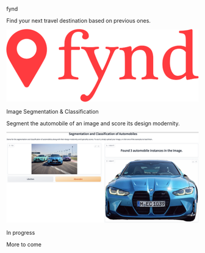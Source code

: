 <div class="flex justify-start overflow-x-scroll overflow-y-visible pt-4 pb-4 pl-4 pr-4" data-aos="fade-up">
    <div class="flex flex-col w-[38rem] h-[43rem] lg:w-96 lg:h-96 flex-shrink-0 mr-10 bg-white dark:bg-gray-800 rounded-2xl lg:hover:scale-105 shadow-md lg:shadow-none lg:hover:shadow-md transition lg:hover:duration-300 ease-in-out">
        <p class="text-left w-full pl-8 pr-4 mt-8 mb-6 lg:pl-6 lg:pr-2 lg:mt-6 lg:mb-4 text-stone-600 dark:text-neutral-400 text-3xl lg:text-xl">fynd</p>
        <p class="text-left w-full pl-8 pr-4 lg:pl-6 lg:pr-2 mb-3 antialiased font-extrabold text-gray-700 dark:text-stone-300 text-opacity-90 dark:text-opacity-90 text-5xl lg:text-3xl">Find your next travel destination based on previous ones.</p>
        <div class="flex-1 flex justify-center items-center mb-6 mx-6">
            <img class="object-scale-down" src="./../../res/images/projects/fynd.svg"/>
        </div>
    </div>
    <div class="flex flex-col w-[38rem] h-[43rem] lg:w-96 lg:h-96 flex-shrink-0 mr-10 bg-white dark:bg-gray-800 rounded-2xl lg:hover:scale-105 shadow-md lg:shadow-none lg:hover:shadow-md transition lg:hover:duration-300 ease-in-out">
        <p class="text-left pl-8 pr-4 mt-8 mb-6 lg:pl-6 lg:pr-2 lg:mt-6 lg:mb-4 text-stone-600 dark:text-neutral-400 text-3xl lg:text-xl">Image Segmentation & Classification</p>
        <p class="text-left pl-8 pr-4 lg:pl-6 lg:pr-2 mb-3 antialiased font-extrabold text-gray-700 dark:text-stone-300 text-opacity-90 dark:text-opacity-90 text-5xl lg:text-3xl">Segment the automobile of an image and score its design modernity.</p>
        <div class="flex-1 flex justify-center items-center mb-6 mx-6">
            <img src="./../../res/images/projects/automobile_segmentation_cover.png"  class="object-scale-down rounded-xl">
        </div>
    </div>
    <div class="w-[38rem] h-[43rem] lg:w-96 lg:h-96 flex-shrink-0 mr-10 bg-white dark:bg-gray-800 bg-opacity-70 dark:bg-opacity-70 rounded-2xl lg:hover:scale-105 shadow-md lg:shadow-none lg:hover:shadow-md transition lg:hover:duration-300 ease-in-out">
        <p class="block text-left pl-8 pr-4 mt-8 mb-6 lg:pl-6 lg:pr-2 lg:mt-6 lg:mb-4 text-stone-600 dark:text-neutral-400 text-3xl lg:text-xl">In progress</p>
        <p class="block text-left pl-8 pr-4 lg:pl-6 lg:pr-2 mb-2 antialiased font-extrabold text-gray-700 dark:text-stone-300 text-opacity-90 dark:text-opacity-90 text-5xl lg:text-3xl">More to come</p>
    </div>
</div>
